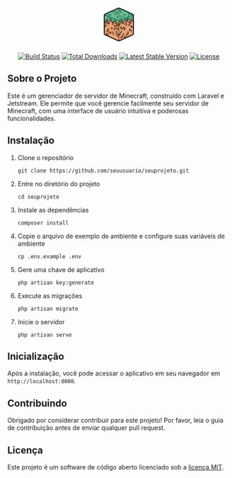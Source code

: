 <p align="center"><a href="https://udianix.com.br" target="_blank"><svg xmlns="http://www.w3.org/2000/svg" viewBox="0 0 100 100" width="100px" height="100px">
        <polygon fill="#60be92"
            points="17.449,27.831 47.719,13.876 51.966,13.876 81.966,27.629 82.303,28.775 50.079,42.006 17.045,28.573" />
        <polygon fill="#eba272" points="75.095,38.409 72.596,39.451 72.663,43.082 75.334,42.145" />
        <path fill="#eba272"
        d="M82.79,56.947l0.195,8.451c0.123,5.349,1.379,6.658-1.183,7.736l-16.787,8.022l-2.764,1.416 l-12.337,5.124l0.067-1.146c0-2,0.419-3.53,0.449-6.604v-2v-8l-0.319-17.711l0.337-7.483l9.535-3.862l0.001,3.599l2.564-1.027 l2.549-1.021l7.56-3.029l0.047,3.555l7.459-3.019l1.936-0.724l0.44,6.909l0.166,7.183L82.79,56.947z" />
    <path fill="#60be92"
        d="M75.786,31.464c3.524-1.385,7.531-5.528,7.646-0.517l-0.791,8.008l-2.476,0.994l-5.041,2.074v-3.438 l-2.461,0.843l0.043,3.541l-2.515,1.018l-5.07-1.55l-2.571,1.027l-2.564,1.027l-2.578,1.033l-2.593,1.039l-2.608,1.045 l-2.103,0.843c0.839-4.317-0.751-7.293,2.329-8.503l10.098-3.273l2.532-0.995L75.786,31.464z" />
    <polygon fill="#b07454"
        points="72.719,43.025 77.734,40.995 80.221,39.989 82.693,38.988 82.766,42.528 80.285,43.542 77.79,44.562 77.683,44.606 77.736,47.97 75.189,49.021 75.145,45.644 72.757,46.62" />
    <polygon fill="#b07454" points="56.247,54.396 53.649,55.458 53.641,59.151 56.248,58.075" />
    <polygon fill="#b07454" points="60.555,44.264 58.026,45.274 58.018,48.886 60.622,47.719" />
    <polygon fill="#b07454"
        points="67.633,41.426 67.604,37.869 70.115,36.873 70.153,40.416 70.191,43.985 67.662,45.009 65.257,45.958 65.152,42.427" />
    <polygon fill="#b07454" points="65.27,45.937 62.735,47.043 62.722,50.61 65.29,49.56" />
    <polygon fill="#eba272" points="65.118,38.825 62.56,39.86 62.571,43.498 65.138,42.448" />
    <polygon fill="#b07454" points="53.008,47.257 50.449,48.292 50.46,51.929 53.028,50.88" />
    <polygon fill="#b07454" points="75.198,48.991 72.635,50.018 72.636,53.643 75.209,52.602" />
    <polygon fill="#b07454" points="52.998,43.646 55.606,42.601 58.2,41.562 58.191,45.202 50.337,48.38 50.375,44.698" />
    <polygon fill="#b07454" points="82.012,53.987 79.518,55.037 79.594,58.681 82.096,57.616" />
    <polygon fill="#b07454" points="79.443,51.42 76.945,52.462 77.011,56.093 79.518,55.037" />
    <polygon fill="#a3a3cd" points="78.241,63.318 75.701,64.409 75.759,68.136 78.308,67.03" />
    <polygon fill="#b07454" points="55.93,76.471 58.5,75.367 58.549,79.108 55.97,80.227 53.376,81.353 53.345,77.581" />
    <polygon fill="#b07454" points="75.642,60.71 73.097,61.793 73.146,65.507 75.701,64.409" />
    <polygon fill="#b07454"
        points="58.906,56.998 61.528,55.915 61.52,59.636 58.888,60.733 56.24,61.838 56.268,58.087" />
    <polygon fill="#a3a3cd" points="68.03,48.415 65.413,49.507 65.404,53.255 68.031,52.149" />
    <polygon fill="#b07454" points="60.974,70.679 58.403,71.752 58.423,75.455 61.004,74.368" />
    <polygon fill="#b07454" points="55.713,65.231 53.108,66.34 53.119,70.114 55.734,68.99" />
    <polygon fill="#b07454" points="64.109,58.471 61.507,59.556 61.508,63.289 64.12,62.189" />
    <polygon fill="#b07454" points="53.119,70.114 50.488,71.244 50.489,75.062 53.13,73.916" />
    <polygon fill="#b07454"
        points="70.531,70.384 70.56,66.577 73.218,65.458 73.199,69.25 73.18,73.07 70.503,74.22 67.809,75.378 67.848,71.526" />
    <polygon fill="#b07454"
        points="65.251,76.34 67.809,75.218 67.878,78.985 65.31,80.122 62.727,81.265 62.677,77.467" />
    <polygon fill="#a1d3a2" points="79.536,32.845 77.072,33.832 77.136,37.36 79.609,36.359" />
    <polygon fill="#a1d3a2" points="72.58,35.908 70.111,36.887 70.166,40.403 72.644,39.41" />
    <path fill="#eba272"
        d="M17.203,56.947l-0.195,8.451c-0.123,5.349-1.379,6.658,1.183,7.736l16.787,8.022l2.764,1.416 l12.337,5.124l-0.067-1.146c0-2-0.419-3.53-0.449-6.604v-2v-8l0.623-17.712l-2.369-0.959l-2.618-1.06l-2.603-1.053l-0.017-7.252 l-2.569-1.019l-0.001,3.599l-2.564-1.027l-2.549-1.021l-7.56-3.029l-0.047,3.555l-7.459-3.019l-0.148,7.105l-2.229-0.92 l-0.166,7.183L17.203,56.947z" />
    <path fill="#60be92"
        d="M24.208,31.464c-3.524-1.385-7.531-5.528-7.646-0.517l0.891,15.187l2.229,0.92l0.074-3.565 l0.074-3.54l4.959,2.007l2.5,1.012l2.515,1.018l5.073,2.053l2.558,1.035l0.01-3.611l2.564,1.027l2.578,1.033l2.593,1.039 l2.608,1.045l2.103,0.843c-0.839-4.317,0.751-7.293-2.329-8.503l-10.098-3.273l-2.532-0.995L24.208,31.464z" />
    <polygon fill="#b07454"
        points="29.802,43.985 24.787,41.956 22.301,40.949 19.829,39.949 19.755,43.489 19.681,47.054 22.171,48.082 22.236,44.503 24.731,45.523 24.838,45.567 24.786,48.931 27.333,49.982 27.377,46.604 29.764,47.58" />
    <polygon fill="#b07454" points="40.005,51.767 42.603,52.829 42.611,56.522 40.004,55.445" />
    <polygon fill="#b07454" points="40.009,40.891 42.578,41.91 42.586,45.523 40.008,44.49" />
    <polygon fill="#b07454"
        points="32.36,41.426 32.389,37.869 29.878,36.873 29.84,40.416 29.802,43.985 32.332,45.009 34.875,46.038 34.895,42.442" />
    <polygon fill="#b07454" points="34.875,46.038 37.433,47.074 37.423,50.711 34.855,49.661" />
    <polygon fill="#b07454" points="37.444,43.463 40.008,44.49 40.006,48.115 37.433,47.074" />
    <polygon fill="#b07454"
        points="47.788,47.607 45.179,46.562 42.586,45.523 42.594,49.162 45.197,50.216 45.215,53.896 47.843,54.971 47.815,51.275 50.449,52.341 50.411,48.658" />
    <polygon fill="#b07454" points="17.038,53.212 19.531,54.262 19.455,57.905 16.953,56.841" />
    <polygon fill="#b07454" points="19.606,50.645 22.105,51.687 22.039,55.318 19.531,54.262" />
    <polygon fill="#a3a3cd" points="21.905,62.661 24.445,63.752 24.386,67.479 21.837,66.372" />
    <polygon fill="#b07454" points="29.569,65.954 26.999,64.85 26.95,68.591 29.529,69.71 32.124,70.836 32.154,67.064" />
    <polygon fill="#b07454" points="24.503,60.053 27.048,61.136 26.999,64.85 24.445,63.752" />
    <polygon fill="#b07454"
        points="45.233,57.605 42.611,56.522 42.62,60.242 45.252,61.34 47.899,62.444 47.871,58.694" />
    <polygon fill="#a3a3cd" points="40.003,59.151 42.62,60.242 42.628,63.991 40.002,62.885" />
    <polygon fill="#b07454" points="32.244,55.915 34.815,56.988 34.795,60.691 32.214,59.604" />
    <polygon fill="#b07454" points="34.774,64.422 37.38,65.531 37.369,69.305 34.754,68.181" />
    <polygon fill="#b07454" points="37.402,58.066 40.003,59.151 40.002,62.885 37.391,61.785" />
    <polygon fill="#b07454" points="37.369,69.305 40,70.435 39.998,74.253 37.358,73.108" />
    <polygon fill="#b07454"
        points="46.956,70.03 46.928,66.223 44.27,65.104 44.289,68.896 44.308,72.716 46.985,73.867 47.014,77.732 49.718,78.905 49.679,75.024 49.64,71.172" />
    <polygon fill="#b07454" points="24.327,71.435 21.769,70.314 21.7,74.081 24.268,75.217 26.85,76.36 26.901,72.563" />
    <polygon fill="#a1d3a2" points="19.902,36.434 22.365,37.422 22.301,40.949 19.829,39.949" />
    <polygon fill="#a1d3a2" points="22.429,33.919 24.898,34.898 24.843,38.414 22.365,37.422" />
    <path fill="none" stroke="#000" stroke-linecap="round" stroke-linejoin="round" stroke-miterlimit="10"
        stroke-width="2"
        d="M52.483,14.129l28.172,12.806C82.083,27.583,83,29.007,83,30.576v39.849c0,1.569-0.917,2.992-2.345,3.641L52.483,86.871 c-1.578,0.717-3.388,0.717-4.966,0L19.345,74.066C17.917,73.417,17,71.993,17,70.424V30.576c0-1.569,0.917-2.992,2.345-3.641 l28.172-12.806C49.095,13.411,50.905,13.411,52.483,14.129z" />
    <line x1="50" x2="50" y1="42.025" y2="87.025" fill="none" stroke="#000" stroke-linecap="round"
        stroke-linejoin="round" stroke-miterlimit="10" />
    <polyline fill="none" stroke="#000" stroke-linecap="round" stroke-linejoin="round" stroke-miterlimit="10"
        points="18,29 50,42 82,29" />
    <polyline fill="none" stroke="#000" stroke-linecap="round" stroke-linejoin="round" stroke-miterlimit="10"
        points="24.933,34.809 24.865,38.483 22.404,37.438 22.303,40.91" />
    <polyline fill="none" stroke="#000" stroke-linecap="round" stroke-linejoin="round" stroke-miterlimit="10"
        points="17.348,45.966 20.18,47.045 20.18,40.202 27.528,42.941" />
    <polyline fill="none" stroke="#000" stroke-linecap="round" stroke-linejoin="round" stroke-miterlimit="10"
        points="29.753,40.506 29.854,36.697 32.315,37.607 32.281,41.315 34.91,42.258 34.775,46.034 37.573,47.079 37.674,43.371 39.865,44.18 39.966,40.775 42.562,41.753 42.461,45.393 47.551,47.382" />
    <line x1="29.753" x2="29.728" y1="42.284" y2="43.801" fill="none" stroke="#000" stroke-linecap="round"
        stroke-linejoin="round" stroke-miterlimit="10" />
    <polyline fill="none" stroke="#000" stroke-linecap="round" stroke-linejoin="round" stroke-miterlimit="10"
        points="20.02,46.996 22.303,47.854 22.371,44.618 24.764,45.528 24.697,48.933 27.292,49.944 27.461,46.506 29.584,47.382" />
    <polyline fill="none" stroke="#000" stroke-linecap="round" stroke-linejoin="round" stroke-miterlimit="10"
        points="34.809,49.708 37.527,50.652 37.577,46.784" />
    <polyline fill="none" stroke="#000" stroke-linecap="round" stroke-linejoin="round" stroke-miterlimit="10"
        points="42.461,45.393 42.393,48.966 45.056,50.18 44.955,53.787 47.787,54.966 47.854,51.292 49.978,51.966 53.028,50.88 53.008,47.257 58.026,45.274 58.018,48.886 60.622,47.719 60.555,44.264" />
    <polyline fill="none" stroke="#000" stroke-linecap="round" stroke-linejoin="round" stroke-miterlimit="10"
        points="17.079,53.213 20.112,54.36 20.247,50.955 22.067,51.697" />
    <polyline fill="none" stroke="#000" stroke-linecap="round" stroke-linejoin="round" stroke-miterlimit="10"
        points="32.18,59.551 34.733,60.638 34.809,56.972" />
    <polyline fill="none" stroke="#000" stroke-linecap="round" stroke-linejoin="round" stroke-miterlimit="10"
        points="40.017,51.789 40.017,55.43 42.596,56.542 42.57,52.775" />
    <polyline fill="none" stroke="#000" stroke-linecap="round" stroke-linejoin="round" stroke-miterlimit="10"
        points="47.871,58.725 47.871,62.399 46.64,61.91" />
    <polyline fill="none" stroke="#000" stroke-linecap="round" stroke-linejoin="round" stroke-miterlimit="10"
        points="40,62.837 40,59.18 42.317,60.145" />
    <line x1="43.961" x2="44.959" y1="60.815" y2="61.206" fill="none" stroke="#000" stroke-linecap="round"
        stroke-linejoin="round" stroke-miterlimit="10" />
    <polyline fill="none" stroke="#000" stroke-linecap="round" stroke-linejoin="round" stroke-miterlimit="10"
        points="21.815,66.36 24.376,67.455 24.444,63.764 27.006,64.843 27.039,61.169 24.511,60.09" />
    <polyline fill="none" stroke="#000" stroke-linecap="round" stroke-linejoin="round" stroke-miterlimit="10"
        points="26.955,68.584 32.129,70.843 32.129,67.034" />
    <polyline fill="none" stroke="#000" stroke-linecap="round" stroke-linejoin="round" stroke-miterlimit="10"
        points="34.758,68.163 37.371,69.292 37.371,73.084" />
    <polyline fill="none" stroke="#000" stroke-linecap="round" stroke-linejoin="round" stroke-miterlimit="10"
        points="44.289,65.112 44.315,72.722 46.969,73.885 47.045,77.728" />
    <polyline fill="none" stroke="#000" stroke-linecap="round" stroke-linejoin="round" stroke-miterlimit="10"
        points="21.688,74.188 21.764,70.32 24.368,71.458" />
    <line x1="25.921" x2="26.871" y1="72.122" y2="72.57" fill="none" stroke="#000" stroke-linecap="round"
        stroke-linejoin="round" stroke-miterlimit="10" />
    <line x1="26.892" x2="26.882" y1="74.282" y2="75.234" fill="none" stroke="#000" stroke-linecap="round"
        stroke-linejoin="round" stroke-miterlimit="10" />
    <path fill="#a1d3a2" d="M27.68,29.331l-2.527-0.978l2.527-0.978l2.527,0.978L27.68,29.331z" />
    <path fill="#a1d3a2" d="M32.669,29.365l-2.527-0.978l2.527-0.978l2.527,0.978L32.669,29.365z" />
    <path fill="#a1d3a2" d="M39.208,23.736l-2.527-0.978l2.527-0.978l2.527,0.978L39.208,23.736z" />
    <path fill="#a1d3a2" d="M44.197,23.77l-2.527-0.978l2.527-0.978l2.527,0.978L44.197,23.77z" />
    <path fill="#a1d3a2" d="M41.736,24.73l-2.527-0.978l2.527-0.978l2.527,0.978L41.736,24.73z" />
    <path fill="#a1d3a2" d="M47.77,36.747l-2.527-0.978l2.527-0.978l2.527,0.978L47.77,36.747z" />
    <path fill="#a1d3a2" d="M52.758,36.781l-2.527-0.978l2.527-0.978l2.527,0.978L52.758,36.781z" />
    <path fill="#a1d3a2" d="M71.618,29.045l-2.527-0.978l2.527-0.978l2.527,0.978L71.618,29.045z" />
    <path fill="#a1d3a2" d="M47.812,34.801l-2.527-0.978l2.527-0.978l2.527,0.978L47.812,34.801z" />
    <path fill="#a1d3a2" d="M55.775,21.343l-2.527-0.978l2.527-0.978l2.527,0.978L55.775,21.343z" />
    <path fill="#a1d3a2" d="M50.011,18.764l-2.527-0.978l2.527-0.978l2.527,0.978L50.011,18.764z" />
    <path fill="#a1d3a2" d="M53.315,22.303l-2.527-0.978l2.527-0.978l2.527,0.978L53.315,22.303z" />
    <path fill="#a1d3a2" d="M55.843,23.264l-2.527-0.978l2.527-0.978l2.527,0.978L55.843,23.264z" />
    <path fill="#a1d3a2" d="M40.472,28.32l-2.527-0.978l2.527-0.978l2.527,0.978L40.472,28.32z" />
    <path fill="#a1d3a2" d="M45.275,28.371l-2.527-0.978l2.527-0.978l2.527,0.978L45.275,28.371z" />
    <path fill="#a1d3a2" d="M47.753,27.41l-2.527-0.978l2.527-0.978l2.527,0.978L47.753,27.41z" />
    <path fill="#a1d3a2" d="M53.011,30.478L50.485,29.5l2.527-0.978l2.527,0.978L53.011,30.478z" />
    <path fill="#a1d3a2" d="M50.551,31.421l-2.527-0.978l2.527-0.978l2.527,0.978L50.551,31.421z" />
    <path fill="#a1d3a2" d="M55.539,31.404l-2.527-0.978l2.527-0.978l2.527,0.978L55.539,31.404z" />
    <path fill="#a1d3a2" d="M62.871,26.854l-2.527-0.978l2.527-0.978l2.527,0.978L62.871,26.854z" />
    <path fill="#a1d3a2" d="M58.067,32.365l-2.527-0.978l2.527-0.978l2.527,0.978L58.067,32.365z" />
    <path fill="#a1d3a2" d="M62.871,28.775l-2.527-0.978l2.527-0.978l2.527,0.978L62.871,28.775z" />
    <polyline fill="none" stroke="#000" stroke-linecap="round" stroke-linejoin="round" stroke-miterlimit="10"
        points="58.026,45.274 58.051,41.652 52.506,43.876" />
    <polyline fill="none" stroke="#000" stroke-linecap="round" stroke-linejoin="round" stroke-miterlimit="10"
        points="60.855,44.168 62.571,43.498 62.56,39.86 65.118,38.825 65.138,42.448 67.633,41.426 67.604,37.869 70.111,36.887 70.191,43.985 65.27,45.937 65.29,49.56 62.722,50.61" />
    <polyline fill="none" stroke="#000" stroke-linecap="round" stroke-linejoin="round" stroke-miterlimit="10"
        points="82.101,39.225 75.124,42.022 75.124,38.584 72.644,39.41 72.58,35.908 70.111,36.887" />
    <polyline fill="none" stroke="#000" stroke-linecap="round" stroke-linejoin="round" stroke-miterlimit="10"
        points="79.536,32.845 79.609,36.359 77.136,37.36" />
    <polyline fill="none" stroke="#000" stroke-linecap="round" stroke-linejoin="round" stroke-miterlimit="10"
        points="72.719,43.025 72.757,46.62 75.145,45.644 75.198,48.991 72.635,50.018 72.636,53.643" />
    <polyline fill="none" stroke="#000" stroke-linecap="round" stroke-linejoin="round" stroke-miterlimit="10"
        points="68.03,48.415 68.031,52.149 65.404,53.255" />
    <line x1="77.736" x2="77.683" y1="47.97" y2="44.606" fill="none" stroke="#000" stroke-linecap="round"
        stroke-linejoin="round" stroke-miterlimit="10" />
    <line x1="79.775" x2="82.766" y1="43.775" y2="42.528" fill="none" stroke="#000" stroke-linecap="round"
        stroke-linejoin="round" stroke-miterlimit="10" />
    <polyline fill="none" stroke="#000" stroke-linecap="round" stroke-linejoin="round" stroke-miterlimit="10"
        points="76.945,52.462 77.011,56.093 79.518,55.037 79.594,58.681" />
    <polyline fill="none" stroke="#000" stroke-linecap="round" stroke-linejoin="round" stroke-miterlimit="10"
        points="53.649,55.458 53.641,59.151 56.268,58.087 56.24,61.838 58.522,60.815" />
    <polyline fill="none" stroke="#000" stroke-linecap="round" stroke-linejoin="round" stroke-miterlimit="10"
        points="58.826,56.959 61.528,55.915 61.507,59.556 64.109,58.471 64.12,62.189 61.508,63.289" />
    <polyline fill="none" stroke="#000" stroke-linecap="round" stroke-linejoin="round" stroke-miterlimit="10"
        points="50.489,75.062 53.13,73.916 53.119,70.114 55.734,68.99 55.713,65.231" />
    <polyline fill="none" stroke="#000" stroke-linecap="round" stroke-linejoin="round" stroke-miterlimit="10"
        points="53.376,81.353 58.549,79.108 58.423,75.455 61.004,74.368 60.974,70.679" />
    <polyline fill="none" stroke="#000" stroke-linecap="round" stroke-linejoin="round" stroke-miterlimit="10"
        points="62.727,81.265 62.677,77.467 64.101,76.843" />
    <polyline fill="none" stroke="#000" stroke-linecap="round" stroke-linejoin="round" stroke-miterlimit="10"
        points="66.191,75.831 67.809,75.218 67.848,71.526 70.531,70.384 70.56,66.577" />
    <polyline fill="none" stroke="#000" stroke-linecap="round" stroke-linejoin="round" stroke-miterlimit="10"
        points="73.097,61.793 75.642,60.71 75.701,64.409 78.241,63.318 78.308,67.03" />
    <polyline fill="none" stroke="#000" stroke-linecap="round" stroke-linejoin="round" stroke-miterlimit="10"
        points="25.153,28.354 27.68,29.331 30.142,28.388 32.669,29.365" />
    <polyline fill="none" stroke="#000" stroke-linecap="round" stroke-linejoin="round" stroke-miterlimit="10"
        points="40.472,26.365 42.998,27.343 47.753,25.455 50.279,26.433" />
    <polyline fill="none" stroke="#000" stroke-linecap="round" stroke-linejoin="round" stroke-miterlimit="10"
        points="47.812,32.846 45.285,33.823 47.812,34.801" />
    <polyline fill="none" stroke="#000" stroke-linecap="round" stroke-linejoin="round" stroke-miterlimit="10"
        points="50.232,35.803 52.758,36.781 55.285,35.803" />
    <polyline fill="none" stroke="#000" stroke-linecap="round" stroke-linejoin="round" stroke-miterlimit="10"
        points="48.024,30.444 50.551,31.421 53.013,30.427 54.983,31.185" />
    <polyline fill="none" stroke="#000" stroke-linecap="round" stroke-linejoin="round" stroke-miterlimit="10"
        points="46.723,22.792 44.197,21.815 41.736,22.775 39.208,21.781 36.681,22.758" />
    <polyline fill="none" stroke="#000" stroke-linecap="round" stroke-linejoin="round" stroke-miterlimit="10"
        points="55.843,23.264 50.788,21.326 55.775,19.388" />
    <polyline fill="none" stroke="#000" stroke-linecap="round" stroke-linejoin="round" stroke-miterlimit="10"
        points="47.485,17.787 50.011,16.809 52.538,17.787" />
    <polyline fill="none" stroke="#000" stroke-linecap="round" stroke-linejoin="round" stroke-miterlimit="10"
        points="60.344,27.798 62.871,28.775 65.397,27.798" />
    <polyline fill="none" stroke="#000" stroke-linecap="round" stroke-linejoin="round" stroke-miterlimit="10"
        points="57.031,31.969 58.067,32.365 60.594,31.388" />
    <polyline fill="none" stroke="#000" stroke-linecap="round" stroke-linejoin="round" stroke-miterlimit="10"
        points="71.618,27.09 74.144,28.067 71.618,29.045" />
</svg></a></p>

<p align="center">
<a href="https://github.com/Unix-User/PhPMineServerManager/actions"><img src="https://img.shields.io/github/workflow/status/Unix-User/PhPMineServerManager/tests" alt="Build Status"></a>
<a href="https://github.com/Unix-User/PhPMineServerManager"><img src="https://img.shields.io/github/downloads/Unix-User/PhPMineServerManager/total" alt="Total Downloads"></a>
<a href="https://github.com/Unix-User/PhPMineServerManager/releases"><img src="https://img.shields.io/github/v/release/Unix-User/PhPMineServerManager" alt="Latest Stable Version"></a>
<a href="https://github.com/Unix-User/PhPMineServerManager/blob/main/LICENSE"><img src="https://img.shields.io/github/license/Unix-User/PhPMineServerManager" alt="License"></a>

</p>

## Sobre o Projeto

Este é um gerenciador de servidor de Minecraft, construído com Laravel e Jetstream. Ele permite que você gerencie facilmente seu servidor de Minecraft, com uma interface de usuário intuitiva e poderosas funcionalidades.

## Instalação

1. Clone o repositório
    ```
    git clone https://github.com/seuusuario/seuprojeto.git
    ```
2. Entre no diretório do projeto
    ```
    cd seuprojeto
    ```
3. Instale as dependências
    ```
    composer install
    ```
4. Copie o arquivo de exemplo de ambiente e configure suas variáveis de ambiente
    ```
    cp .env.example .env
    ```
5. Gere uma chave de aplicativo
    ```
    php artisan key:generate
    ```
6. Execute as migrações
    ```
    php artisan migrate
    ```
7. Inicie o servidor
    ```
    php artisan serve
    ```

## Inicialização

Após a instalação, você pode acessar o aplicativo em seu navegador em `http://localhost:8000`.

## Contribuindo

Obrigado por considerar contribuir para este projeto! Por favor, leia o guia de contribuição antes de enviar qualquer pull request.

## Licença

Este projeto é um software de código aberto licenciado sob a [licença MIT](https://opensource.org/licenses/MIT).
